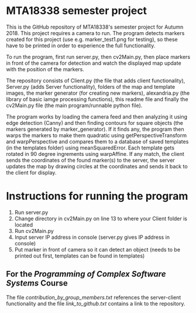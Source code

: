 # MTA18338 semester project
This is the GitHub repository of MTA18338's semester project for Autumn 2018.
This project requires a camera to run. The program detects markers created for this project (use e.g. marker_test1.png for testing), so these have to be printed in order to experience the full functionality.

To run the program, first run server.py, then cv2Main.py, then place markers in front of the camera for detection and watch the displayed map update with the position of the markers.

The repository consists of Client.py (the file that adds client functionality), Server.py (adds Server functionality), folders of the map and template images, the marker generator (for creating new markers), alexandria.py (the library of basic iamge processing functions), this readme file and finally the cv2Main.py file (the main program/runnable python file).

The program works by loading the camera feed and then analyzing it using edge detection (Canny) and then finding contours for square objects (the markers generated by marker_generator). If it finds any, the program then warps the markers to make them quadratic using getPerspectiveTransform and warpPerspective and compares them to a database of saved templates (in the templates folder) using meanSquaredError. Each template gets rotated in 90 degree ingrements using warpAffine. If any match, the client sends the coordinates of the found marker(s) to the server, the server updates the map by drawing circles at the coordinates and sends it back to the client for display.

# Instructions for running the program
1. Run server.py
2. Change directory in cv2Main.py on line 13 to where your Client folder is located
3. Run cv2Main.py
4. Input server IP address in console (server.py gives IP address in console)
5. Put marker in front of camera so it can detect an object (needs to be printed out first, templates can be found in templates)

## For the *Programming of Complex Software Systems* Course
The file *contribution_by_group_members.txt* references the server-client functionality and the file *link_to_github.txt* contains a link to the repository.
